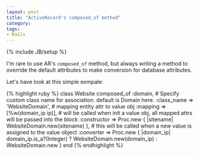 ```yaml
---
layout: post
title: "ActiveRecord's composed_of method"
category:
tags:
- Rails
---
```

{% include JB/setup %}

I'm rare to use AR's `composed_of` method, but always writing a method to override the default attributes to make conversion for database attributes.

Let's have look at this simple exmpale:

{% highlight ruby %}
class Website
  composed_of :domain,
    # Specify custom class name for association. default is Domain here.
    :class_name => 'WebsiteDomain',
    # mapping entity attr to value obj
    :mapping => [%w(domain_ip ip)],
    # will be called when init a value obj, all mapped attrs will be passed into the block
    :constructor => Proc.new { |sitename| WebsiteDomain.new(sitename) },
    # this will be called when a new value is assigned to the value object
    :converter => Proc.new { |domain_ip| domain_ip.is_a?(Integer) ? WebsiteDomain.new(domain_ip) : WebsiteDomain.new }
end
{% endhighlight %}